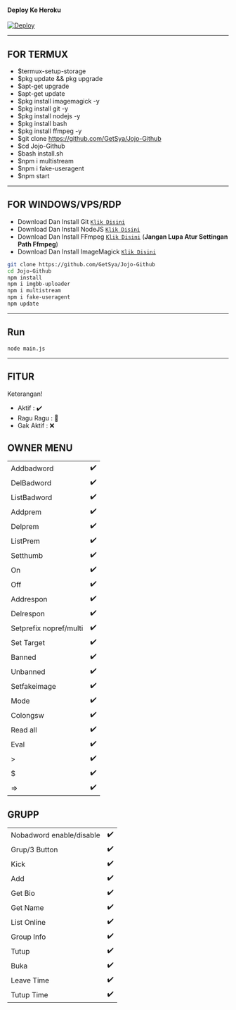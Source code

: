 #### Deploy Ke Heroku
[![Deploy](https://www.herokucdn.com/deploy/button.svg)](https://heroku.com/deploy?template=https://github.com/GetSya/JojoRepo)

---------
## FOR TERMUX
- $termux-setup-storage
- $pkg update && pkg upgrade
- $apt-get upgrade
- $apt-get update
- $pkg install imagemagick -y
- $pkg install git -y
- $pkg install nodejs -y
- $pkg install bash
- $pkg install ffmpeg -y
- $git clone https://github.com/GetSya/Jojo-Github
- $cd Jojo-Github
- $bash install.sh
- $npm i multistream
- $npm i fake-useragent
- $npm start

---------

## FOR WINDOWS/VPS/RDP

* Download Dan Install Git [`Klik Disini`](https://git-scm.com/downloads)
* Download Dan Install NodeJS [`Klik Disini`](https://nodejs.org/en/download)
* Download Dan Install FFmpeg [`Klik Disini`](https://ffmpeg.org/download.html) (**Jangan Lupa Atur Settingan Path Ffmpeg**)
* Download Dan Install ImageMagick [`Klik Disini`](https://imagemagick.org/script/download.php)

```bash
git clone https://github.com/GetSya/Jojo-Github
cd Jojo-Github
npm install
npm i imgbb-uploader
npm i multistream
npm i fake-useragent
npm update
```

---------

## Run

```node main.js```

---------

## FITUR
Keterangan!
- Aktif : ✔️
- Ragu Ragu : 🏃
- Gak Aktif : ❌
## OWNER MENU
| | |
| :--- | :--- |
| Addbadword | ✔️ |
| DelBadword | ✔️ |
| ListBadword | ✔️ |
| Addprem | ✔️ |
| Delprem | ✔️ |
| ListPrem | ✔️ |
| Setthumb | ✔️ |
| On | ✔️ |
| Off | ✔️ |
| Addrespon | ✔️ |
| Delrespon | ✔️ |
| Setprefix nopref/multi | ✔️ |
| Set Target | ✔️ |
| Banned | ✔️ |
| Unbanned | ✔️ |
| Setfakeimage | ✔️ |
| Mode | ✔️ |
| Colongsw | ✔️ |
| Read all | ✔️ |
| Eval | ✔️ |
| > | ✔️ |
| $ | ✔️ |
| => | ✔️ |
## GRUPP
| | |
| :--- | :--- |
| Nobadword enable/disable | ✔️ |
| Grup/3 Button | ✔️ |
| Kick | ✔️ |
| Add | ✔️ |
| Get Bio | ✔️ |
| Get Name | ✔️ |
| List Online | ✔️ |
| Group Info | ✔️ |
| Tutup | ✔️ |
| Buka | ✔️ |
| Leave Time | ✔️ |
| Tutup Time | ✔️ |
